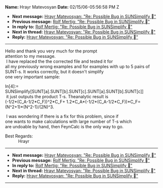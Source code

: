 **Name:** Hrayr Matevosyan
**Date:** 02/15/06-05:56:58 PM Z

  - **Next message:** [Hrayr Matevosyan: "Re: Possible Bug in
    SUNSimplify &#24;"](0351.html)
  - **Previous message:** [Rolf Mertig: "Re: Possible Bug in SUNSimplify
    &#24;"](0349.html)
  - **In reply to:** [Rolf Mertig: "Re: Possible Bug in SUNSimplify
    &#24;"](0349.html)
  - **Next in thread:** [Hrayr Matevosyan: "Re: Possible Bug in
    SUNSimplify &#24;"](0351.html)
  - **Reply:** [Hrayr Matevosyan: "Re: Possible Bug in SUNSimplify
    &#24;"](0351.html)

-----

Hello and thank you very much for the prompt  
attention to my message.  
 I have replaced the the corrected file and tested it for  
all my previously wrong examples and for examples with up to 5 pairs of
SUNT-s. It works correctly, but it doesn't simplify  
one very important sample:  

In[4]:=  
SUNSimplify[SUNT[a].SUNT[b].SUNT[c].SUNT[a].SUNT[b].SUNT[c]]  
 it just outputs the product T-s. Theanalytic result is  
(-1/2\*(C\_A-1/2\*C\_F))^2\*C\_F+
1.2\*C\_A\*(-1/2\*(C\_A-1/2\*C\_F))\*C\_F=  
(N^2+1)\*(N^2-1)/(2N)^3.  

 I was wondering if there is a fix for this problem, since if  
one wants to make calculations with large number of T-s which  
are undoable by hand, then FeynCalc is the only way to go.  

Best Regards:  
           Hrayr  

-----

  - **Next message:** [Hrayr Matevosyan: "Re: Possible Bug in
    SUNSimplify &#24;"](0351.html)
  - **Previous message:** [Rolf Mertig: "Re: Possible Bug in SUNSimplify
    &#24;"](0349.html)
  - **In reply to:** [Rolf Mertig: "Re: Possible Bug in SUNSimplify
    &#24;"](0349.html)
  - **Next in thread:** [Hrayr Matevosyan: "Re: Possible Bug in
    SUNSimplify &#24;"](0351.html)
  - **Reply:** [Hrayr Matevosyan: "Re: Possible Bug in SUNSimplify
    &#24;"](0351.html)

-----

